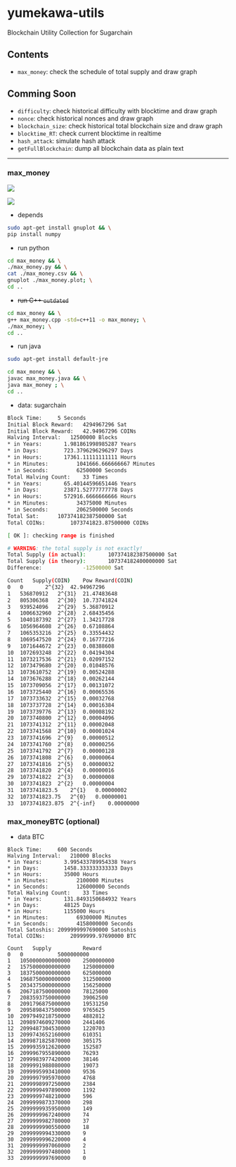 # yumekawa-utils
Blockchain Utility Collection for Sugarchain

## Contents
 - `max_money`: check the schedule of total supply and draw graph

## Comming Soon
 - `difficulty`: check historical difficulty with blocktime and draw graph
 - `nonce`: check historical nonces and draw graph
 - `blockchain_size`: check historical total blockchain size and draw graph
 - `blocktime_RT`: check current blocktime in realtime
 - `hash_attack`: simulate hash attack
 - `getFullBlockchain`: dump all blockchain data as plain text

-----

### max_money
![](https://github.com/sugarchain-project/yumekawa-utils/blob/master/max_money/max_money.png)

![](https://github.com/sugarchain-project/yumekawa-utils/blob/master/max_money/excel.png)

 - depends
```bash
sudo apt-get install gnuplot && \
pip install numpy
```

 - run python
```bash
cd max_money && \
./max_money.py && \
cat ./max_money.csv && \
gnuplot ./max_money.plot; \
cd ..
```

- ~~run C++ `outdated`~~
```bash
cd max_money && \
g++ max_money.cpp -std=c++11 -o max_money; \
./max_money; \
cd ..
```

- run java
```bash
sudo apt-get install default-jre
```
```bash
cd max_money && \
javac max_money.java && \
java max_money ; \
cd ..
```

 - data: sugarchain
```bash
Block Time:		5 Seconds
Initial Block Reward:	4294967296 Sat
Initial Block Reward:	42.94967296 COINs
Halving Interval:	12500000 Blocks
* in Years:		  1.981861998985287 Years
* in Days:		  723.3796296296297 Days
* in Hours:		  17361.11111111111 Hours
* in Minutes:		  1041666.666666667 Minutes
* in Seconds:		  62500000 Seconds
Total Halving Count:	33 Times
* in Years:		  65.40144596651446 Years
* in Days:		  23871.52777777778 Days
* in Hours:		  572916.6666666666 Hours
* in Minutes:		  34375000 Minutes
* in Seconds:		  2062500000 Seconds
Total Sat:		107374182387500000 Sat
Total COINs:		1073741823.87500000 COINs

[ OK ]: checking range is finished

# WARNING: the total supply is not exactly!
Total Supply (in actual):		107374182387500000 Sat
Total Supply (in theory):		107374182400000000 Sat
Difference:				-12500000 Sat

Count	Supply(COIN)	Pow	Reward(COIN)
0	0		2^{32}	42.94967296
1	536870912	2^{31}	21.47483648	
2	805306368	2^{30}	10.73741824	
3	939524096	2^{29}	5.36870912	
4	1006632960	2^{28}	2.68435456	
5	1040187392	2^{27}	1.34217728	
6	1056964608	2^{26}	0.67108864	
7	1065353216	2^{25}	0.33554432	
8	1069547520	2^{24}	0.16777216	
9	1071644672	2^{23}	0.08388608	
10	1072693248	2^{22}	0.04194304	
11	1073217536	2^{21}	0.02097152	
12	1073479680	2^{20}	0.01048576	
13	1073610752	2^{19}	0.00524288	
14	1073676288	2^{18}	0.00262144	
15	1073709056	2^{17}	0.00131072	
16	1073725440	2^{16}	0.00065536	
17	1073733632	2^{15}	0.00032768	
18	1073737728	2^{14}	0.00016384	
19	1073739776	2^{13}	0.00008192	
20	1073740800	2^{12}	0.00004096	
21	1073741312	2^{11}	0.00002048	
22	1073741568	2^{10}	0.00001024	
23	1073741696	2^{9}	0.00000512	
24	1073741760	2^{8}	0.00000256	
25	1073741792	2^{7}	0.00000128	
26	1073741808	2^{6}	0.00000064	
27	1073741816	2^{5}	0.00000032	
28	1073741820	2^{4}	0.00000016	
29	1073741822	2^{3}	0.00000008	
30	1073741823	2^{2}	0.00000004	
31	1073741823.5	2^{1}	0.00000002	
32	1073741823.75	2^{0}	0.00000001	
33	1073741823.875	2^{-inf}	0.00000000
```

### max_moneyBTC (optional)
<!-- ![](https://github.com/sugarchain-project/yumekawa-utils/blob/master/max_moneyBTC/max_moneyBTC.png) -->

 - data BTC
```
Block Time:		600 Seconds
Halving Interval:	210000 Blocks
* in Years:		  3.995433789954338 Years
* in Days:		  1458.333333333333 Days
* in Hours:		  35000 Hours
* in Minutes:		  2100000 Minutes
* in Seconds:		  126000000 Seconds
Total Halving Count:	33 Times
* in Years:		  131.8493150684932 Years
* in Days:		  48125 Days
* in Hours:		  1155000 Hours
* in Minutes:		  69300000 Minutes
* in Seconds:		  4158000000 Seconds
Total Satoshis:	2099999997690000 Satoshis
Total COINs:		20999999.97690000 BTC

Count	Supply			Reward
0	0			5000000000
1	1050000000000000	2500000000
2	1575000000000000	1250000000
3	1837500000000000	625000000
4	1968750000000000	312500000
5	2034375000000000	156250000
6	2067187500000000	78125000
7	2083593750000000	39062500
8	2091796875000000	19531250
9	2095898437500000	9765625
10	2097949218750000	4882812
11	2098974609270000	2441406
12	2099487304530000	1220703
13	2099743652160000	610351
14	2099871825870000	305175
15	2099935912620000	152587
16	2099967955890000	76293
17	2099983977420000	38146
18	2099991988080000	19073
19	2099995993410000	9536
20	2099997995970000	4768
21	2099998997250000	2384
22	2099999497890000	1192
23	2099999748210000	596
24	2099999873370000	298
25	2099999935950000	149
26	2099999967240000	74
27	2099999982780000	37
28	2099999990550000	18
29	2099999994330000	9
30	2099999996220000	4
31	2099999997060000	2
32	2099999997480000	1
33	2099999997690000	0
```